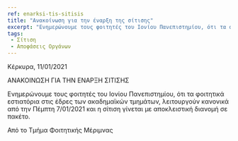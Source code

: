 ```yaml
---
ref: enarksi-tis-sitisis
title: "Ανακοίνωση για την έναρξη της σίτισης"
excerpt: "Ενημερώνουμε τους φοιτητές του Ιονίου Πανεπιστημίου, ότι τα φοιτητικά εστιατόρια στις έδρες των ακαδημαϊκών τμημάτων..."
tags:
 - Σίτιση
 - Αποφάσεις Οργάνων
--- 
```

Κέρκυρα, 11/01/2021

ΑΝΑΚΟΙΝΩΣΗ ΓΙΑ ΤΗΝ ΕΝΑΡΞΗ ΣΙΤΙΣΗΣ

Ενημερώνουμε τους φοιτητές του Ιονίου Πανεπιστημίου, ότι τα φοιτητικά εστιατόρια στις έδρες των ακαδημαϊκών τμημάτων, λειτουργούν κανονικά από την Πέμπτη 7/01/2021 και η σίτιση γίνεται με αποκλειστική διανομή σε πακέτο.

Από το Τμήμα Φοιτητικής Μέριμνας
